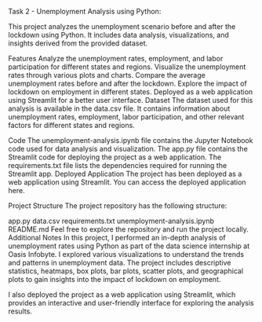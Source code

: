 Task 2 - Unemployment Analysis using Python:


This project analyzes the unemployment scenario before and after the lockdown using Python. It includes data analysis, visualizations, and insights derived from 
the provided dataset.

Features
Analyze the unemployment rates, employment, and labor participation for different states and regions.
Visualize the unemployment rates through various plots and charts.
Compare the average unemployment rates before and after the lockdown.
Explore the impact of lockdown on employment in different states.
Deployed as a web application using Streamlit for a better user interface.
Dataset
The dataset used for this analysis is available in the data.csv file. It contains information about unemployment rates, employment, labor participation, and other relevant factors for different states and regions.

Code
The unemployment-analysis.ipynb file contains the Jupyter Notebook code used for data analysis and visualization.
The app.py file contains the Streamlit code for deploying the project as a web application.
The requirements.txt file lists the dependencies required for running the Streamlit app.
Deployed Application
The project has been deployed as a web application using Streamlit. You can access the deployed application here.

Project Structure
The project repository has the following structure:

app.py
data.csv
requirements.txt
unemployment-analysis.ipynb
README.md Feel free to explore the repository and run the project locally.
Additional Notes
In this project, I performed an in-depth analysis of unemployment rates using Python as part of the data science internship at Oasis Infobyte. I explored various visualizations to understand the trends and patterns in unemployment data. The project includes descriptive statistics, heatmaps, box plots, bar plots, scatter plots, and geographical plots to gain insights into the impact of lockdown on employment.

I also deployed the project as a web application using Streamlit, which provides an interactive and user-friendly interface for exploring the analysis results.
